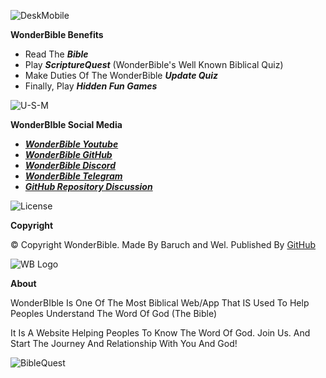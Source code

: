 ![DeskMobile](https://github.com/WonderBible/WonderBible.GitHub.Io/assets/151191818/68df1d67-2362-45aa-b962-b2a205524154)

****WonderBible Benefits****


* Read The ***Bible***
* Play ***ScriptureQuest*** (WonderBible's Well Known Biblical Quiz)
* Make Duties Of The WonderBible ***Update Quiz***
* Finally, Play ***Hidden Fun Games***




![U-S-M](https://github.com/WonderBible/WonderBible.GitHub.Io/assets/151191818/839d564a-5e13-4b7b-8318-0d8c0555c4dd)

****WonderBIble Social Media****

* <a href="https://youtube.com/@Valt-Wel">***WonderBible Youtube***</a>
* <a href="https://github.com/WonderBible">***WonderBible GitHub***</a>
* <a href="https://discord.gg/8C4h8aFPt3">***WonderBible Discord***</a>
* <a href="https://t.me/WonderBible">***WonderBible Telegram***</a>
* <a href="https://github.com/WonderBible/WonderBible.GitHub.Io/discussions">***GitHub Repository Discussion***<a>




![License](https://github.com/WonderBible/WonderBible.GitHub.Io/assets/151191818/445b72c3-5c43-43d8-a3b5-a8e02e77549f)

****Copyright****

© Copyright WonderBible. Made By Baruch and Wel. Published By <a href="https://github.com">GitHub</a>

![WB Logo](https://wonderbible.world/WB%20Logo.png)

****About****

WonderBIble Is One Of The Most Biblical Web/App That IS Used To Help Peoples Understand The Word Of God (The Bible)

It Is A Website Helping Peoples To Know The Word Of God.
Join Us. And Start The Journey And Relationship With You And God!

![BibleQuest](https://github.com/WonderBible/WonderBible.GitHub.Io/assets/151191818/6cb0afa5-9059-4bd0-9982-19387099dc9f)

